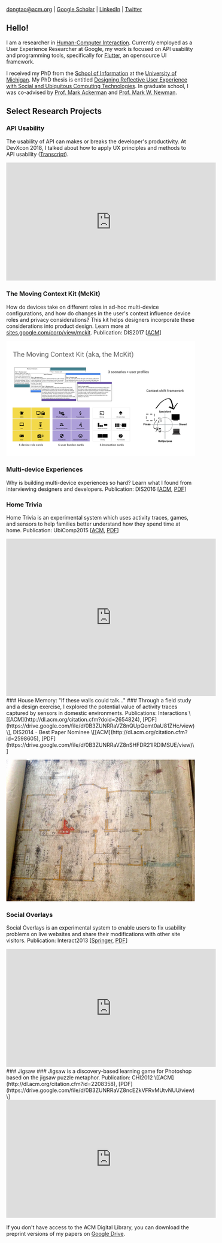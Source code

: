 [dongtao@acm.org](mailto:dongtao@acm.org) \| [Google Scholar](https://scholar.google.com/citations?user=HYU9v0QAAAAJ&hl=en) \| [LinkedIn](https://www.linkedin.com/in/dongtao) \| [Twitter](https://twitter.com/taodong)


## Hello!

I am a researcher in [Human-Computer Interaction](https://www.interaction-design.org/literature/topics/human-computer-interaction). Currently employed as a User Experience Researcher at Google, my work is focused on API usability and programming tools, specifically for [Flutter](https://flutter.io/), an opensource UI framework.

I received my PhD from the [School of Information](http://www.si.umich.edu) at the [University of Michigan](http://www.umich.edu). My PhD thesis is entitled [Designing Reflective User Experience with Social and Ubiquitous Computing Technologies](http://deepblue.lib.umich.edu/handle/2027.42/111448). In graduate school, I was co-advised by [Prof. Mark Ackerman](https://www.si.umich.edu/people/mark-ackerman) and [Prof. Mark W. Newman](https://www.si.umich.edu/people/mark-newman).

## Select Research Projects

### API Usability ###
The usability of API can makes or breaks the developer's productivity. At DevXcon 2018, I talked about how to apply UX principles and methods to API usability ([Transcript](https://devrel.net/developer-experience/how-to-apply-ux-principles-and-methods-to-api-usability)).
<div class="videoWrapper">
    <iframe width="560" height="315" src="https://www.youtube.com/embed/Zx732oQN_Rs" frameborder="0" allow="accelerometer; autoplay; encrypted-media; gyroscope; picture-in-picture" allowfullscreen></iframe>
</div>

### The Moving Context Kit (McKit)
How do devices take on different roles in ad-hoc multi-device configurations, and how do changes in the user's context influence device roles and privacy considerations? This kit helps designers incorporate these considerations into product design. Learn more at [sites.google.com/corp/view/mckit](https://sites.google.com/corp/view/mckit). Publication: DIS2017 \[[ACM](http://dl.acm.org/citation.cfm?doid=3064663.3064768)]

![McKit Figure](assets/images/McKit.png)

### Multi-device Experiences
Why is building multi-device experiences so hard? Learn what I found from interviewing designers and developers. Publication: DIS2016 \[[ACM](http://dx.doi.org/10.1145/2901790.2901851), [PDF](https://drive.google.com/open?id=0B3ZUNRRaVZ8nTlNIUW1waGJFZG8)\]

### Home Trivia
Home Trivia is an experimental system which uses activity traces, games, and sensors to help families better understand how they spend time at home. Publication: UbiComp2015 \[[ACM](http://dl.acm.org/citation.cfm?id=2804294), [PDF](https://drive.google.com/file/d/0B3ZUNRRaVZ8na3lUM3RwSmx5VFE/view?usp=sharing)\]

<div class="videoWrapper">
    <iframe width="560" height="420" src="https://www.youtube.com/embed/TBDSEEFmEew" frameborder="0" allowfullscreen></iframe>
</div>
### House Memory: "If these walls could talk..." ###
Through a field study and a design exercise, I explored the potential value of activity traces captured by sensors in domestic environments. Publications: Interactions \[[ACM](http://dl.acm.org/citation.cfm?doid=2654824), [PDF](https://drive.google.com/file/d/0B3ZUNRRaVZ8nQUpQemt0aU81ZHc/view)\], DIS2014 - Best Paper Nominee \[[ACM](http://dl.acm.org/citation.cfm?id=2598605), [PDF](https://drive.google.com/file/d/0B3ZUNRRaVZ8nSHFDR21IRDlMSUE/view)\]

![House Memory Figure](assets/images/hm_figure.jpg)

### Social Overlays ###
Social Overlays is an experimental system to enable users to fix usability problems on live websites and share their modifications with other site visitors. Publication: Interact2013 \[[Springer](http://link.springer.com/chapter/10.1007/978-3-642-40498-6_21#page-1), [PDF](https://drive.google.com/file/d/0B3ZUNRRaVZ8nN1kwejFfR2liOHc/view)\]

<div class="videoWrapper">
    <iframe width="560" height="315" src="https://www.youtube.com/embed/PlysPcqyRt0" frameborder="0" allowfullscreen></iframe>
</div>
### Jigsaw ###
Jigsaw is a discovery-based learning game for Photoshop based on the jigsaw puzzle metaphor. Publication: CHI2012 \[[ACM](http://dl.acm.org/citation.cfm?id=2208358), [PDF](https://drive.google.com/file/d/0B3ZUNRRaVZ8ncEZkVFRvMUtvNUU/view)\]

<div class="videoWrapper">
    <iframe width="560" height="315" src="https://www.youtube.com/embed/OwEPxmm_BTY" frameborder="0" allowfullscreen></iframe>
</div>

If you don't have access to the ACM Digital Library, you can download the preprint versions of my papers on [Google Drive](https://drive.google.com/folderview?id=0B3ZUNRRaVZ8nfkVHdzdOM3ZKQmZHMGl1SWowQU9GQnVWakM5YTQ2UGZJcnQ3d3ZQcjFOZ1U&usp=sharing).